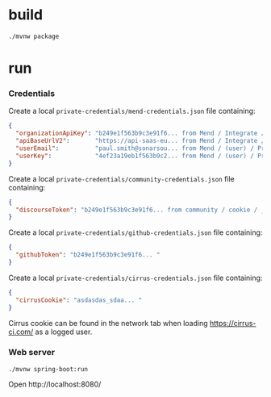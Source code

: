 

# build

```
./mvnw package
```

# run

### Credentials

Create a local `private-credentials/mend-credentials.json` file containing:
```json
{
  "organizationApiKey": "b249e1f563b9c3e91f6... from Mend / Integrate / Organization / API Key",
  "apiBaseUrlV2":       "https://api-saas-eu... from Mend / Integrate / Organization / API Base URL (v2.0)",
  "userEmail":          "paul.smith@sonarsou... from Mend / (user) / Profile / Identity  / Email",
  "userKey":            "4ef23a19eb1f563b9c2... from Mend / (user) / Profile / User Keys  / User Key"
}
```

Create a local `private-credentials/community-credentials.json` file containing:
```json
{
  "discourseToken": "b249e1f563b9c3e91f6... from community / cookie / _t"
}
```

Create a local `private-credentials/github-credentials.json` file containing:
```json
{
  "githubToken": "b249e1f563b9c3e91f6... "
}
```

Create a local `private-credentials/cirrus-credentials.json` file containing:
```json
{
  "cirrusCookie": "asdasdas_sdaa... "
}
```
Cirrus cookie can be found in the network tab when loading https://cirrus-ci.com/ as a logged user.

### Web server
```shell
./mvnw spring-boot:run
```

Open http://localhost:8080/


